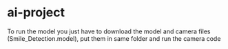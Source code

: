 # ai-project
To run the model you just have to download the model and camera files (Smile_Detection.model), put them in same folder and run the camera code
